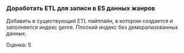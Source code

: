 ### Доработать ETL для записи в ES данных жанров

Добавить в существующий ETL пайплайн, в котором создается и заполняется индекс genre. Плоский индекс без деморализованных данных.

Оценка: 5
